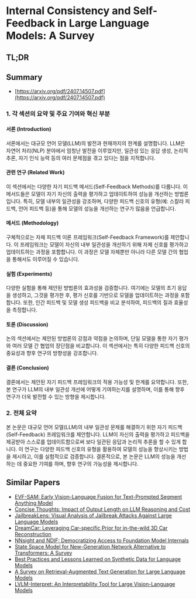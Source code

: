 # Internal Consistency and Self-Feedback in Large Language Models: A Survey
## TL;DR
## Summary
- [https://arxiv.org/pdf/2407.14507.pdf](https://arxiv.org/pdf/2407.14507.pdf)

### 1. 각 섹션의 요약 및 주요 기여와 혁신 부분

#### 서론 (Introduction)
서론에서는 대규모 언어 모델(LLM)의 발전과 현재까지의 한계를 설명합니다. LLM은 자연어 처리(NLP) 분야에서 엄청난 발전을 이루었지만, 일관성 있는 응답 생성, 논리적 추론, 자기 인식 능력 등의 여러 문제점을 겪고 있다는 점을 지적합니다.

#### 관련 연구 (Related Work)
이 섹션에서는 다양한 자기 피드백 메서드(Self-Feedback Methods)를 다룹니다. 이 메서드들은 모델이 자기 자신의 출력을 평가하고 업데이트하여 성능을 개선하는 방법론입니다. 특히, 모델 내부의 일관성을 강조하며, 다양한 피드백 신호의 유형(예: 스칼라 피드백, 언어 피드백 등)을 통해 모델의 성능을 개선하는 연구가 많음을 언급합니다.

#### 메서드 (Methodology)
구체적으로는 자체 피드백 이론 프레임워크(Self-Feedback Framework)를 제안합니다. 이 프레임워크는 모델이 자신의 내부 일관성을 개선하기 위해 자체 신호를 평가하고 업데이트하는 과정을 포함합니다. 이 과정은 모델 자체뿐만 아니라 다른 모델 간의 협업을 통해서도 이루어질 수 있습니다.

#### 실험 (Experiments)
다양한 실험을 통해 제안된 방법론의 효과성을 검증합니다. 여기에는 모델의 초기 응답을 생성하고, 그것을 평가한 후, 평가 신호를 기반으로 모델을 업데이트하는 과정을 포함합니다. 또한, 인간 피드백 및 모델 생성 피드백을 비교 분석하여, 피드백의 질과 효율성을 측정합니다.

#### 토론 (Discussion)
논의 섹션에서는 제안된 방법론의 강점과 약점을 논의하며, 단일 모델을 통한 자기 평가와 여러 모델 간 협업의 장단점을 비교합니다. 이 섹션에서는 특히 다양한 피드백 신호의 중요성과 향후 연구의 방향성을 강조합니다.

#### 결론 (Conclusion)
결론에서는 제안된 자기 피드백 프레임워크의 적용 가능성 및 한계를 요약합니다. 또한, 본 연구가 LLM의 내부 일관성 개선에 어떻게 기여하는지를 설명하며, 이를 통해 향후 연구가 더욱 발전할 수 있는 방향을 제시합니다.

### 2. 전체 요약

본 논문은 대규모 언어 모델(LLM)의 내부 일관성 문제를 해결하기 위한 자기 피드백(Self-Feedback) 프레임워크를 제안합니다. LLM이 자신의 출력을 평가하고 피드백을 제공받아 스스로를 업데이트함으로써 보다 일관된 응답과 논리적 추론을 할 수 있게 합니다. 이 연구는 다양한 피드백 신호의 유형을 활용하여 모델의 성능을 향상시키는 방법을 제시하고, 이를 실험적으로 검증합니다. 결론적으로, 본 논문은 LLM의 성능을 개선하는 데 중요한 기여를 하며, 향후 연구의 가능성을 제시합니다.

## Similar Papers
- [EVF-SAM: Early Vision-Language Fusion for Text-Prompted Segment Anything Model](2406.20076.md)
- [Concise Thoughts: Impact of Output Length on LLM Reasoning and Cost](2407.19825.md)
- [JailbreakLens: Visual Analysis of Jailbreak Attacks Against Large Language Models](2404.08793.md)
- [DreamCar: Leveraging Car-specific Prior for in-the-wild 3D Car Reconstruction](2407.16988.md)
- [NNsight and NDIF: Democratizing Access to Foundation Model Internals](2407.14561.md)
- [State Space Model for New-Generation Network Alternative to Transformers: A Survey](2404.09516.md)
- [Best Practices and Lessons Learned on Synthetic Data for Language Models](2404.07503.md)
- [A Survey on Retrieval-Augmented Text Generation for Large Language Models](2404.10981.md)
- [LVLM-Interpret: An Interpretability Tool for Large Vision-Language Models](2404.03118.md)
